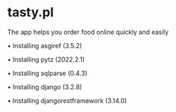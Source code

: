# tasty.pl
The app helps you order food online quickly and easily


  • Installing asgiref (3.5.2)

  • Installing pytz (2022.2.1)

  • Installing sqlparse (0.4.3)

  • Installing django (3.2.8)

  • Installing djangorestframework (3.14.0)

